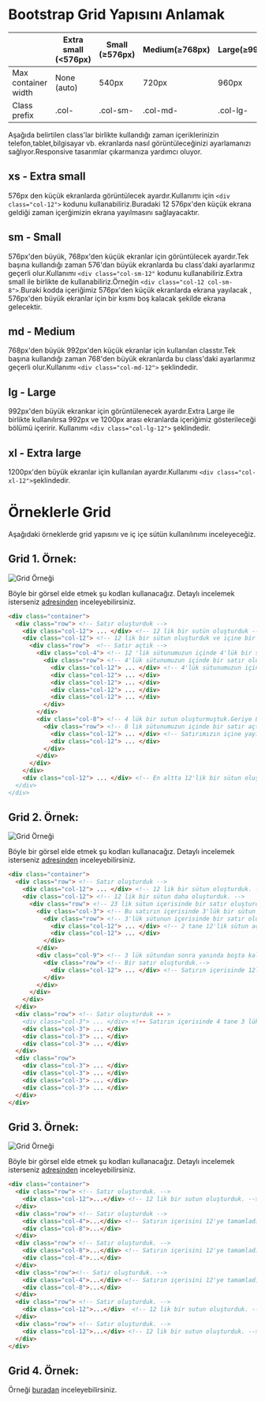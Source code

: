 # Bootstrap Grid Yapısını Anlamak

&nbsp;|Extra small (<576px)|Small (≥576px)|Medium(≥768px)|Large(≥992px)|Extra large(≥1200px)
------------|------------|-------------|------------|-------------|------------|
Max container width |None (auto)|540px|720px|960px|1140px
Class prefix|.col-|.col-sm-| 	.col-md-|.col-lg-|.col-xl-

Aşağıda belirtilen class'lar birlikte kullandığı zaman içeriklerinizin telefon,tablet,bilgisayar vb. ekranlarda nasıl görüntüleceğinizi ayarlamanızı sağlıyor.Responsive tasarımlar çıkarmanıza yardımcı oluyor.


## xs - Extra small
576px den küçük ekranlarda görüntülecek ayardır.Kullanımı için ```<div class="col-12">``` kodunu kullanabiliriz.Buradaki 12 576px'den küçük ekrana geldiği zaman içerğimizin ekrana yayılmasını sağlayacaktır.

## sm - Small
576px'den büyük, 768px'den küçük ekranlar için görüntülecek ayardır.Tek başına kullandığı zaman 576'dan büyük ekranlarda bu class'daki ayarlarımız geçerli olur.Kullanımı ```<div class="col-sm-12"``` kodunu kullanabiliriz.Extra small ile birlikte de kullanabiliriz.Örneğin ```<div class="col-12 col-sm-8">```.Buraki kodda içeriğimiz 576px'den küçük ekranlarda ekrana yayılacak , 576px'den büyük ekranlar için bir kısmı boş kalacak şekilde ekrana gelecektir.

## md - Medium
768px'den büyük 992px'den küçük ekranlar için kullanılan classtır.Tek başına kullandığı zaman 768'den büyük ekranlarda bu class'daki ayarlarımız geçerli olur.Kullanımı ```<div class="col-md-12">``` şeklindedir.

## lg - Large
992px'den büyük ekrankar için görüntülenecek ayardır.Extra Large ile birlikte kullanılırsa 992px ve 1200px arası ekranlarda içeriğimiz gösterileceği bölümü içeririr.
Kullanımı ```<div class="col-lg-12">``` şeklindedir.

## xl - Extra large
1200px'den büyük ekranlar için kullanılan ayardır.Kullanımı ```<div class="col-xl-12">```şeklindedir.

# Örneklerle Grid

Aşağıdaki örneklerde grid yapısını ve iç içe sütün kullanılınımı inceleyeceğiz.

## Grid 1. Örnek:

![Grid Örneği](https://raw.githubusercontent.com/nuriakman/PHP-Egitimi/master/bootstrap.ornekleri/img/bootstrap1.png)

Böyle bir görsel elde etmek şu kodları kullanacağız.
Detaylı incelemek isterseniz [adresinden](https://github.com/nuriakman/PHP-Egitimi/blob/master/bootstrap.ornekleri/ornek1.html) inceleyebilirsiniz.


```HTML
<div class="container">
  <div class="row"> <!-- Satır oluşturduk -->
    <div class="col-12"> ... </div> <!-- 12 lik bir sutün oluşturduk -->
    <div class="col-12"> <!-- 12 lik bir sütun oluşturduk ve içine bir satır açtık. -->
      <div class="row">  <!-- Satır açtık -->
        <div class="col-4"> <!-- 12 'lik sütunumuzun içinde 4'lük bir sütın oluşturduk. -->
          <div class="row"> <!-- 4'lük sütunumuzun içinde bir satır oluşturduk -->
            <div class="col-12"> ... </div> <!-- 4'lük sütunumuzun içine yayılacak şekilde 4 tane sütun oluşturduk.12 lik oldukları için alt alta sıralandılar. -->
            <div class="col-12"> ... </div>
            <div class="col-12"> ... </div>
            <div class="col-12"> ... </div>
            <div class="col-12"> ... </div>
          </div>
        </div>
        <div class="col-8"> <!-- 4 lük bir sutun oluşturmuştuk.Geriye 8 lik sutunumuz kalıyor.Hemen yanına 8 lik bir sütun açtık. -->
          <div class="row"> <!-- 8 lik sütunumuzun içinde bir satır açtık -->
            <div class="col-12"> ... </div> <!-- Satırımızın içine yayılacak şekilde 2 tane 12'lik sütun oluşturduk. -->
            <div class="col-12"> ... </div>
          </div>
        </div>
      </div>
    </div>
    <div class="col-12"> ... </div> <!-- En altta 12'lik bir sütun oluşturduk.-- >
  </div>
</div>
```

## Grid 2. Örnek:

![Grid Örneği](https://raw.githubusercontent.com/nuriakman/PHP-Egitimi/master/bootstrap.ornekleri/img/bootstrap3.png)

Böyle bir görsel elde etmek şu kodları kullanacağız.
Detaylı incelemek isterseniz [adresinden](https://github.com/nuriakman/PHP-Egitimi/blob/master/bootstrap.ornekleri/ornek2.html) inceleyebilirsiniz.

```HTML
<div class="container">
  <div class="row"> <!-- Satır oluşturduk -->
    <div class="col-12"> ... </div> <!-- 12 lik bir sütun oluşturduk. -->
    <div class="col-12"> <!-- 12 lik bir sütun daha oluşturduk. -->
      <div class="row"> <!-- 23 lik sütun içerisinde bir satır oluşturduk. -->
        <div class="col-3"> <!-- Bu satırın içerisinde 3'lük bir sütun oluşturduk.-->
          <div class="row"> <!-- 3'lük sütunun içerisinde bir satır oluşturduk. -->
            <div class="col-12"> ... </div> <!-- 2 tane 12'lik sütun açarak bu sütunların 3 lük sutunda yayılmasını sağladık.-->
            <div class="col-12"> ... </div>
          </div>
        </div>
        <div class="col-9"> <!-- 3 lük sütundan sonra yanında boşta kalan 9'luk bir sutun oluşturduk.-->
          <div class="row"> <!-- Bir satır oluşturduk.-->
            <div class="col-12"> ... </div> <!-- Satırın içerisinde 12lik bir sütun oluşturduk.-->
          </div>
        </div>
      </div>
    </div>
  </div>
  <div class="row"> <!-- Satır oluşturduk -- >
    <div class="col-3"> ... </div> <!-- Satırın içerisinde 4 tane 3 lük sutun oluşturduk.-->
    <div class="col-3"> ... </div>
    <div class="col-3"> ... </div>
    <div class="col-3"> ... </div>
  </div>
  <div class="row">
    <div class="col-3"> ... </div>
    <div class="col-3"> ... </div>
    <div class="col-3"> ... </div>
    <div class="col-3"> ... </div>
  </div>
</div>
```

## Grid 3. Örnek:

![Grid Örneği](https://raw.githubusercontent.com/nuriakman/PHP-Egitimi/master/bootstrap.ornekleri/img/bootstrap2.png)


Böyle bir görsel elde etmek şu kodları kullanacağız.
Detaylı incelemek isterseniz [adresinden](https://github.com/nuriakman/PHP-Egitimi/blob/master/bootstrap.ornekleri/ornek3.html) inceleyebilirsiniz.


```HTML
<div class="container">
  <div class="row"> <!-- Satır oluşturduk. -->
    <div class="col-12">...</div> <!-- 12 lik bir sutun oluşturduk. -->
  </div>
  <div class="row"> <!-- Satır oluşturduk -->
    <div class="col-4">...</div> <!-- Satırın içerisini 12'ye tamamladık 4 lük ve 8 lik sütunlar oluşturarak. -->
    <div class="col-8">...</div>
  </div>
  <div class="row"> <!-- Satır oluşturduk. -->
    <div class="col-8">...</div> <!-- Satırın içerisini 12'ye tamamladık 8 lik ve 4 lük sütunlar oluşturarak. -->
    <div class="col-4">...</div>
  </div>
  <div class="row"><!-- Satır oluşturduk. -->
    <div class="col-4">...</div> <!-- Satırın içerisini 12'ye tamamladık 4 lük ve 8 lük sütunlar oluşturarak. -->
    <div class="col-8">...</div>
  </div>
  <div class="row"> <!-- Satır oluşturduk. -->
    <div class="col-12">...</div>  <!-- 12 lik bir sutun oluşturduk. -->
  </div>
  <div class="row"> <!-- Satır oluşturduk. -->
    <div class="col-12">...</div> <!-- 12 lik bir sutun oluşturduk. -->
  </div>
</div>
```


## Grid 4. Örnek:

Örneği [buradan](https://github.com/nuriakman/PHP-Egitimi/blob/master/bootstrap.ornekleri/ornek3.html) inceleyebilirsiniz.
